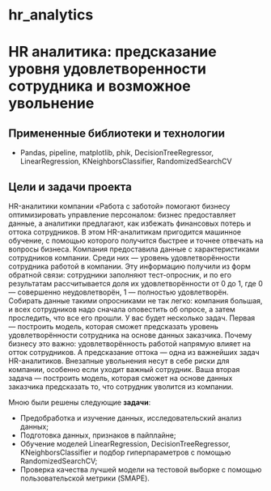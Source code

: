 # hr_analytics

# HR аналитика: предсказание уровня удовлетворенности сотрудника и возможное увольнение

## Примененные библиотеки и технологии
- Pandas, pipeline, matplotlib, phik, DecisionTreeRegressor, LinearRegression, KNeighborsClassifier, RandomizedSearchCV

## Цели и задачи проекта
HR-аналитики компании «Работа с заботой» помогают бизнесу оптимизировать управление персоналом: бизнес предоставляет данные, а аналитики предлагают, как избежать финансовых потерь и оттока сотрудников. В этом HR-аналитикам пригодится машинное обучение, с помощью которого получится быстрее и точнее отвечать на вопросы бизнеса.
Компания предоставила данные с характеристиками сотрудников компании. Среди них — уровень удовлетворённости сотрудника работой в компании. Эту информацию получили из форм обратной связи: сотрудники заполняют тест-опросник, и по его результатам рассчитывается доля их удовлетворённости от 0 до 1, где 0 — совершенно неудовлетворён, 1 — полностью удовлетворён. 
Собирать данные такими опросниками не так легко: компания большая, и всех сотрудников надо сначала оповестить об опросе, а затем проследить, что все его прошли. 
У вас будет несколько задач. Первая — построить модель, которая сможет предсказать уровень удовлетворённости сотрудника на основе данных заказчика. 
Почему бизнесу это важно: удовлетворённость работой напрямую влияет на отток сотрудников. А предсказание оттока — одна из важнейших задач HR-аналитиков. Внезапные увольнения несут в себе риски для компании, особенно если уходит важный сотрудник.
Ваша вторая задача — построить модель, которая сможет на основе данных заказчика предсказать то, что сотрудник уволится из компании.

Мною были решены следующие **задачи**:
- Предобработка и изучение данных, исследовательский анализ данных;
- Подготовка данных, признаков в пайплайне;
- Обучение моделей LinearRegression, DecisionTreeRegressor, KNeighborsClassifier и подбор гиперпараметров с помощью RandomizedSearchCV;
- Проверка качества лучшей модели на тестовой выборке с помощью пользовательской метрики (SMAPE).
